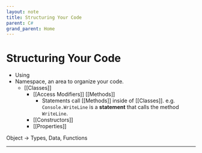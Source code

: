 ```yaml
---
layout: note
title: Structuring Your Code
parent: C#
grand_parent: Home
---
```


# Structuring Your Code

- Using
- Namespace, an area to organize your code.
  - [[Classes]]
    - [[Access Modifiers]] [[Methods]]
      - Statements call [[Methods]] inside of [[Classes]].
        e.g. `Console.WriteLine` is a **statement** that calls the method `WriteLine`.
    - [[Constructors]]
    - [[Properties]]

Object -> Types,
Data,
Functions

---
